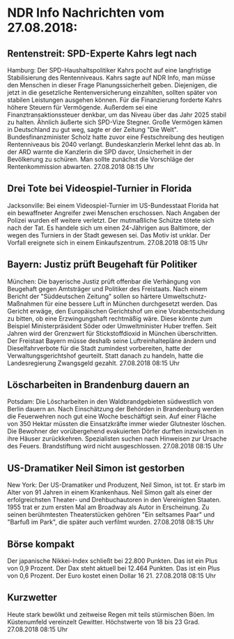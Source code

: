 # NDR Info Nachrichten vom 27.08.2018:


## Rentenstreit: SPD-Experte Kahrs legt nach
Hamburg: Der SPD-Haushaltspolitiker Kahrs pocht auf eine langfristige Stabilisierung des Rentenniveaus. Kahrs sagte auf NDR Info, man müsse den Menschen in dieser Frage Planungssicherheit geben. Diejenigen, die jetzt in die gesetzliche Rentenversicherung einzahlten, sollten später von stabilen Leistungen ausgehen können. Für die Finanzierung forderte Kahrs höhere Steuern für Vermögende. Außerdem sei eine Finanztransaktionssteuer denkbar, um das Niveau über das Jahr 2025 stabil zu halten. Ähnlich äußerte sich SPD-Vize Stegner. Große Vermögen kämen in Deutschland zu gut weg, sagte er der Zeitung "Die Welt". Bundesfinanzminister Scholz hatte zuvor eine Festschreibung des heutigen Rentenniveaus bis 2040 verlangt. Bundeskanzlerin Merkel lehnt das ab. In der ARD warnte die Kanzlerin die SPD davor, Unsicherheit in der Bevölkerung zu schüren. Man sollte zunächst die Vorschläge der Rentenkommission abwarten. 27.08.2018 08:15 Uhr 

## Drei Tote bei Videospiel-Turnier in Florida
Jacksonville: Bei einem Videospiel-Turnier im US-Bundesstaat Florida hat ein bewaffneter Angreifer zwei Menschen erschossen. Nach Angaben der Polizei wurden elf weitere verletzt. Der mutmaßliche Schütze tötete sich nach der Tat. Es handele sich um einen 24-Jährigen aus Baltimore, der wegen des Turniers in der Stadt gewesen sei. Das Motiv ist unklar. Der Vorfall ereignete sich in einem Einkaufszentrum. 27.08.2018 08:15 Uhr 

## Bayern: Justiz prüft Beugehaft für Politiker
München:	   Die bayerische Justiz prüft offenbar die Verhängung von Beugehaft gegen Amtsträger und Politiker des Freistaats. Nach einem Bericht der "Süddeutschen Zeitung" sollen so härtere Umweltschutz-Maßnahmen für eine bessere Luft in München durchgesetzt werden. Das Gericht erwäge, den Europäischen Gerichtshof um eine Vorabentscheidung zu bitten, ob eine Erzwingungshaft rechtmäßig wäre. Diese könnte zum Beispiel Ministerpräsident Söder oder Umweltminister Huber treffen. Seit Jahren wird der Grenzwert für Stickstoffdioxid in München überschritten. Der Freistaat Bayern müsse deshalb seine Luftreinhaltepläne ändern und Dieselfahrverbote für die Stadt zumindest vorbereiten, hatte der Verwaltungsgerichtshof geurteilt. Statt danach zu handeln, hatte die Landesregierung Zwangsgeld gezahlt. 27.08.2018 08:15 Uhr 

## Löscharbeiten in Brandenburg dauern an
Potsdam: Die Löscharbeiten in den Waldbrandgebieten südwestlich von Berlin dauern an. Nach Einschätzung der Behörden in Brandenburg werden die Feuerwehren noch gut eine Woche beschäftigt sein. Auf einer Fläche von 350 Hektar müssten die Einsatzkräfte immer wieder Glutnester löschen. Die Bewohner der vorübergehend evakuierten Dörfer durften inzwischen in ihre Häuser zurückkehren. Spezialisten suchen nach Hinweisen zur Ursache des Feuers. Brandstiftung wird nicht ausgeschlossen. 27.08.2018 08:15 Uhr 

## US-Dramatiker Neil Simon ist gestorben
New York: Der US-Dramatiker und Produzent, Neil Simon, ist tot. Er starb im Alter von 91 Jahren in einem Krankenhaus. Neil Simon galt als einer der erfolgreichsten Theater- und Drehbuchautoren in den Vereinigten Staaten. 1955 trat er zum ersten Mal am Broadway als Autor in Erscheinung. Zu seinen berühmtesten Theaterstücken gehören "Ein seltsames Paar" und "Barfuß im Park", die später auch verfilmt wurden. 27.08.2018 08:15 Uhr 

## Börse kompakt
Der japanische Nikkei-Index schließt bei 22.800 Punkten. Das ist ein Plus von 0,9 Prozent. Der Dax steht aktuell bei 12.464 Punkten. Das ist ein Plus von 0,6 Prozent. Der Euro kostet einen Dollar 16 21. 27.08.2018 08:15 Uhr 

## Kurzwetter
Heute stark bewölkt und zeitweise Regen mit teils stürmischen Böen. Im Küstenumfeld vereinzelt Gewitter. Höchstwerte von 18 bis 23 Grad. 27.08.2018 08:15 Uhr 
